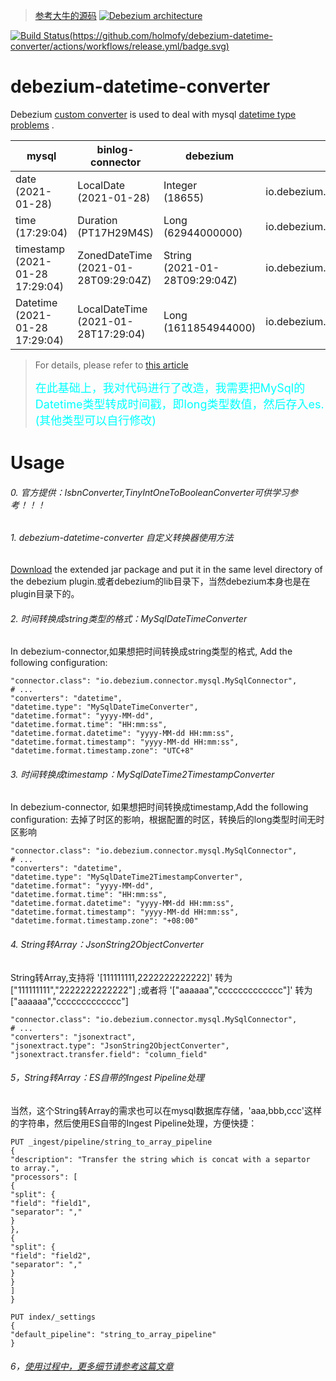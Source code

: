 > [参考大牛的源码](https://github.com/holmofy/debezium-datetime-converter#readme)
[![Debezium architecture](https://debezium.io/documentation/reference/1.9/_images/debezium-architecture.png)](https://debezium.io/documentation/reference/1.9/connectors/mysql.html)

[![Build Status(https://github.com/holmofy/debezium-datetime-converter/actions/workflows/release.yml/badge.svg)](https://github.com/holmofy/debezium-datetime-converter/actions/workflows/release.yml/badge.svg)](https://github.com/holmofy/debezium-datetime-converter/releases)

# debezium-datetime-converter

Debezium [custom converter](https://debezium.io/documentation/reference/development/converters.html) is used to deal
with
mysql [datetime type problems](https://debezium.io/documentation/reference/1.9/connectors/mysql.html#mysql-temporal-types)
.

| mysql                               | binlog-connector                         | debezium                          | schema                 |
| ----------------------------------- | ---------------------------------------- | --------------------------------- | ----------------------------------- |
| date<br>(2021-01-28)                | LocalDate<br/>(2021-01-28)               | Integer<br/>(18655)               | io.debezium.time.Date               |
| time<br/>(17:29:04)                 | Duration<br/>(PT17H29M4S)                | Long<br/>(62944000000)            | io.debezium.time.Time               |
| timestamp<br/>(2021-01-28 17:29:04) | ZonedDateTime<br/>(2021-01-28T09:29:04Z) | String<br/>(2021-01-28T09:29:04Z) | io.debezium.time.ZonedTimestamp     |
| Datetime<br/>(2021-01-28 17:29:04)  | LocalDateTime<br/>(2021-01-28T17:29:04)  | Long<br/>(1611854944000)          | io.debezium.time.Timestamp          |

> For details, please refer to [this article](https://blog.hufeifei.cn/2021/03/13/DB/mysql-binlog-parser/)
>
> <font color=#00ffff size=4>在此基础上，我对代码进行了改造，我需要把MySql的Datetime类型转成时间戳，即long类型数值，然后存入es.(其他类型可以自行修改)</font>

# Usage
###### 0. 官方提供：IsbnConverter,TinyIntOneToBooleanConverter可供学习参考！！！

###### 1. debezium-datetime-converter 自定义转换器使用方法
[Download](https://github.com/holmofy/debezium-datetime-converter/releases) the extended jar package and put it in
   the same level directory of the debezium plugin.或者debezium的lib目录下，当然debezium本身也是在plugin目录下的。

###### 2. 时间转换成string类型的格式：MySqlDateTimeConverter
In debezium-connector,如果想把时间转换成string类型的格式, Add the following configuration:

```properties
"connector.class": "io.debezium.connector.mysql.MySqlConnector",
# ...
"converters": "datetime",
"datetime.type": "MySqlDateTimeConverter",
"datetime.format": "yyyy-MM-dd",
"datetime.format.time": "HH:mm:ss",
"datetime.format.datetime": "yyyy-MM-dd HH:mm:ss",
"datetime.format.timestamp": "yyyy-MM-dd HH:mm:ss",
"datetime.format.timestamp.zone": "UTC+8"
```

###### 3. 时间转换成timestamp：MySqlDateTime2TimestampConverter
In debezium-connector, 如果想把时间转换成timestamp,Add the following configuration:
去掉了时区的影响，根据配置的时区，转换后的long类型时间无时区影响
```properties
"connector.class": "io.debezium.connector.mysql.MySqlConnector",
# ...
"converters": "datetime",
"datetime.type": "MySqlDateTime2TimestampConverter",
"datetime.format": "yyyy-MM-dd",
"datetime.format.time": "HH:mm:ss",
"datetime.format.datetime": "yyyy-MM-dd HH:mm:ss",
"datetime.format.timestamp": "yyyy-MM-dd HH:mm:ss",
"datetime.format.timestamp.zone": "+08:00"
```

###### 4. String转Array：JsonString2ObjectConverter
String转Array,支持将 '[111111111,2222222222222]' 转为  ["111111111","2222222222222"] ;或者将 '["aaaaaa","ccccccccccccc"]' 转为  ["aaaaaa","ccccccccccccc"]
```properties
"connector.class": "io.debezium.connector.mysql.MySqlConnector",
# ...
"converters": "jsonextract",
"jsonextract.type": "JsonString2ObjectConverter",
"jsonextract.transfer.field": "column_field"
```
###### 5，String转Array：ES自带的Ingest Pipeline处理
当然，这个String转Array的需求也可以在mysql数据库存储，'aaa,bbb,ccc'这样的字符串，然后使用ES自带的Ingest Pipeline处理，方便快捷：
```properties
PUT _ingest/pipeline/string_to_array_pipeline
{
"description": "Transfer the string which is concat with a separtor  to array.",
"processors": [
{
"split": {
"field": "field1",
"separator": ","
}
},
{
"split": {
"field": "field2",
"separator": ","
}
}
]
}

PUT index/_settings
{
"default_pipeline": "string_to_array_pipeline"
}
```
###### 6，[使用过程中，更多细节请参考这篇文章](https://www.cnblogs.com/hbuuid/p/18093930)
